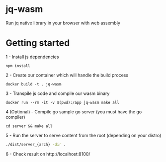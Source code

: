 # jq-wasm
Run jq native library in your browser with web assembly

# Getting started

1 - Install js dependencies
```
npm install
```

2 - Create our container which will handle the build process
```
docker build -t . jq-wasm
```

3 - Transpile js code and compile our wasm binary
```
docker run --rm -it -v $(pwd):/app jq-wasm make all
```

4 (Optional) - Compile go sample go server (you must have the go compiler)
```
cd server && make all
```

5 - Run the server to serve content from the root (depending on your distro)
```bash
./dist/server_{arch} -dir .
```

6 - Check result on http://localhost:8100/